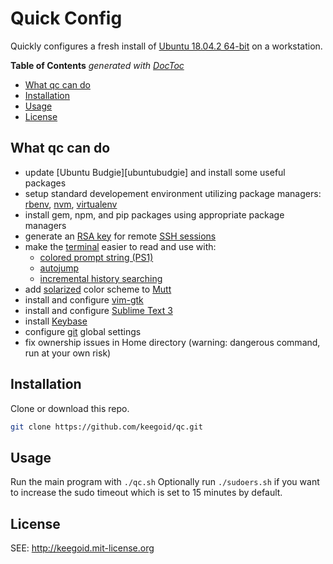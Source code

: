 # Quick Config

Quickly configures a fresh install of [Ubuntu 18.04.2 64-bit][aa] on a workstation.

<!-- START doctoc generated TOC please keep comment here to allow auto update -->
<!-- DON'T EDIT THIS SECTION, INSTEAD RE-RUN doctoc TO UPDATE -->
**Table of Contents**  *generated with [DocToc](https://github.com/thlorenz/doctoc)*

- [What qc can do](#what-qc-can-do)
- [Installation](#installation)
- [Usage](#usage)
- [License](#license)

<!-- END doctoc generated TOC please keep comment here to allow auto update -->

## What qc can do

- update [Ubuntu Budgie][ubuntubudgie] and install some useful packages
- setup standard developement environment utilizing package managers: [rbenv][rbenv], [nvm][nvm], [virtualenv][venv]
- install gem, npm, and pip packages using appropriate package managers
- generate an [RSA key][sshkey] for remote [SSH sessions][ssh]
- make the [terminal][gt] easier to read and use with:
    - [colored prompt string (PS1)][ps1]
    - [autojump][aj]
    - [incremental history searching][ihs]
- add [solarized][msolar] color scheme to [Mutt][mutt]
- install and configure [vim-gtk][vim]
- install and configure [Sublime Text 3][subl]
- install [Keybase][keyb]
- configure [git][git] global settings
- fix ownership issues in Home directory (warning: dangerous command, run at your own risk)

## Installation

Clone or download this repo.

```bash
git clone https://github.com/keegoid/qc.git
```

## Usage

Run the main program with `./qc.sh`
Optionally run `./sudoers.sh` if you want to increase the sudo timeout which is set to 15 minutes by default.

## License

SEE: http://keegoid.mit-license.org


[ubuntu]:           https://ubuntu.com/
[aa]:               https://wiki.ubuntu.com/ArtfulAardvark/ReleaseNotes
[subl]:             https://www.sublimetext.com/
[vim]:              http://www.vim.org/
[gt]:               http://manpages.ubuntu.com/manpages/hardy/man1/gnome-terminal.1.html
[ihs]:              https://help.ubuntu.com/community/UsingTheTerminal#An_extremely_handy_tool_::_Incremental_history_searching
[msolar]:           https://github.com/altercation/mutt-colors-solarized
[bb]:               https://github.com/afair/dot-gedit
[mutt]:             http://www.mutt.org/
[keyb]:             https://keybase.io/
[aj]:               https://github.com/wting/autojump
[ssh]:              http://en.wikipedia.org/wiki/Secure_Shell
[sshkey]:           http://en.wikipedia.org/wiki/Ssh-keygen
[gh]:               https://github.com/
[git]:              https://git-scm.com/
[lp]:               https://lastpass.com/f?3202156
[rbenv]:            https://github.com/rbenv/rbenv
[nvm]:              https://github.com/creationix/nvm
[venv]:             https://github.com/pypa/virtualenv
[ps1]:              https://gist.github.com/keegoid/13482742b6140ec0ffbc818173805889